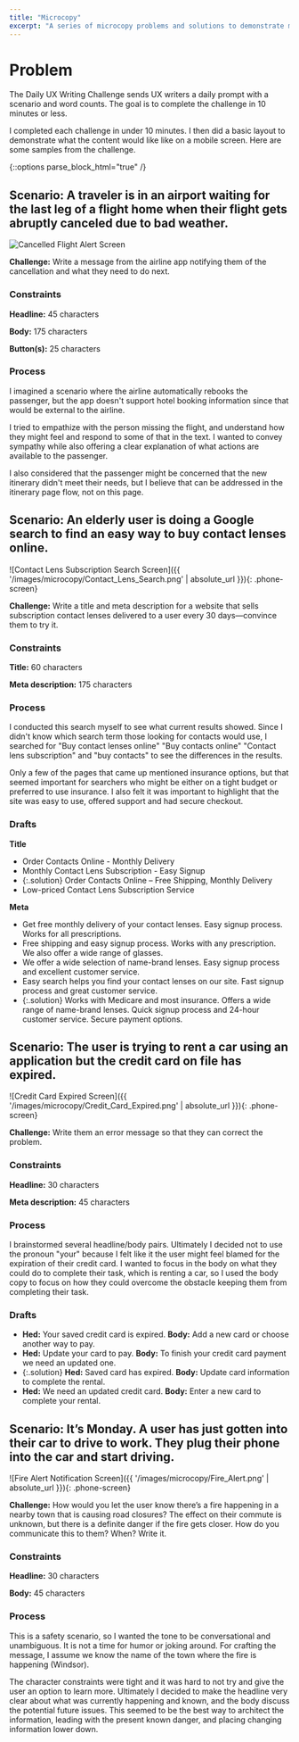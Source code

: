 ```yaml
---
title: "Microcopy"
excerpt: "A series of microcopy problems and solutions to demonstrate my approach."
---
```

# Problem
The Daily UX Writing Challenge sends UX writers a daily prompt with a scenario and word counts. The goal is to complete the challenge in 10 minutes or less.

I completed each challenge in under 10 minutes. I then did a basic layout to demonstrate what the content would like like on a mobile screen. Here are some samples from the challenge.

{::options parse_block_html="true" /}
<div class="scenario-container-left">

<h2 class="scenario-header">
  Scenario: A traveler is in an airport waiting for the last leg of a flight home when their flight gets abruptly canceled due to bad weather.
</h2>

  <div class="scenario-image">

  <img src='/images/microcopy/Cancelled_Flight.png' alt='Cancelled Flight Alert Screen' class="phone-screen">

  </div>

  <div class="scenario-details">

  **Challenge:** Write a message from the airline app notifying them of the cancellation and what they need to do next.

  <h3>Constraints</h3>

  **Headline:** 45 characters

  **Body:** 175 characters

  **Button(s):** 25 characters

  <h3>Process</h3>
  I imagined a scenario where the airline automatically rebooks the passenger, but the app doesn't support hotel booking information since that would be external to the airline.

  I tried to empathize with the person missing the flight, and understand how they might feel and respond to some of that in the text. I wanted to convey sympathy while also offering a clear explanation of what actions are available to the passenger.

  I also considered that the passenger might be concerned that the new itinerary didn't meet their needs, but I believe that can be addressed in the itinerary page flow, not on this page.

  </div>

</div>

<div class="scenario-container-right">

<h2 class="scenario-header">Scenario: An elderly user is doing a Google search to find an easy way to buy contact lenses online.</h2>

  <div class="scenario-image">
  ![Contact Lens Subscription Search Screen]({{ '/images/microcopy/Contact_Lens_Search.png' | absolute_url }}){: .phone-screen}
  </div>

  <div class="scenario-details">

  **Challenge:** Write a title and meta description for a website that sells subscription contact lenses delivered to a user every 30 days—convince them to try it.

  <h3>Constraints</h3>

  **Title:** 60 characters

  **Meta description:** 175 characters

  <h3>Process</h3>

  I conducted this search myself to see what current results showed. Since I didn't know which search term those looking for contacts would use, I searched for "Buy contact lenses online" "Buy contacts online" "Contact lens subscription" and "buy contacts" to see the differences in the results.

  Only a few of the pages that came up mentioned insurance options, but that seemed important for searchers who might be either on a tight budget or preferred to use insurance. I also felt it was important to highlight that the site was easy to use, offered support and had secure checkout.

  <h3>Drafts</h3>

  **Title**
  - Order Contacts Online - Monthly Delivery
  - Monthly Contact Lens Subscription - Easy Signup
  - {:.solution} Order Contacts Online – Free Shipping, Monthly Delivery
  - Low-priced Contact Lens Subscription Service

  **Meta**
  - Get free monthly delivery of your contact lenses. Easy signup process. Works for all prescriptions.
  - Free shipping and easy signup process. Works with any prescription. We also offer a wide range of glasses.
  - We offer a wide selection of name-brand lenses. Easy signup process and excellent customer service.
  - Easy search helps you find your contact lenses on our site. Fast signup process and great customer service.
  - {:.solution} Works with Medicare and most insurance. Offers a wide range of name-brand lenses. Quick signup process and 24-hour customer service. Secure payment options.

  </div>
</div>

<div class="scenario-container-left">

<h2 class="scenario-header">
  Scenario: The user is trying to rent a car using an application but the credit card on file has expired.
</h2>

<div class="scenario-image">
![Credit Card Expired Screen]({{ '/images/microcopy/Credit_Card_Expired.png' | absolute_url }}){: .phone-screen}
</div>

  <div class="scenario-details">

  **Challenge:** Write them an error message so that they can correct the problem.

  <h3>Constraints</h3>

  **Headline:** 30 characters

  **Meta description:** 45 characters

  <h3>Process</h3>

  I brainstormed several headline/body pairs. Ultimately I decided not to use the pronoun "your" because I felt like it the user might feel blamed for the expiration of their credit card. I wanted to focus in the body on what they could do to complete their task, which is renting a car, so I used the body copy to focus on how they could overcome the obstacle keeping them from completing their task.

  <h3>Drafts</h3>

  - **Hed:** Your saved credit card is expired. **Body:** Add a new card or choose another way to pay.
  - **Hed:** Update your card to pay. **Body:** To finish your credit card payment we need an updated one.
  - {:.solution} **Hed:** Saved card has expired. **Body:** Update card information to complete the rental.
  - **Hed:** We need an updated credit card. **Body:** Enter a new card to complete your rental.

  </div>
</div>

<div class="scenario-container-right">

<h2 class="scenario-header">
  Scenario: It’s Monday. A user has just gotten into their car to drive to work. They plug their phone into the car and start driving.
</h2>

  <div class="scenario-image">
  ![Fire Alert Notification Screen]({{ '/images/microcopy/Fire_Alert.png' | absolute_url }}){: .phone-screen}
  </div>

  <div class="scenario-details">

  **Challenge:** How would you let the user know there’s a fire happening in a nearby town that is causing road closures? The effect on their commute is unknown, but there is a definite danger if the fire gets closer. How do you communicate this to them? When? Write it.

  <h3>Constraints</h3>

  **Headline:** 30 characters

  **Body:** 45 characters

  <h3>Process</h3>

  This is a safety scenario, so I wanted the tone to be conversational and unambiguous. It is not a time for humor or joking around. For crafting the message, I assume we know the name of the town where the fire is happening (Windsor).

  The character constraints were tight and it was hard to not try and give the user an option to learn more. Ultimately I decided to make the headline very clear about what was currently happening and known, and the body discuss the potential future issues. This seemed to be the best way to architect the information, leading with the present known danger, and placing changing information lower down.
  </div>
</div>


